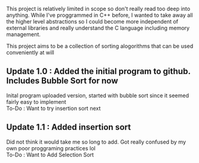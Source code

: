 This project is relatively limited in scope so don't really read too deep into anything.
While I've proggrammed in C++ before, I wanted to take away all the higher level abstractions so I could 
become more independent of external libraries and really understand the C language including 
memory management.

This project aims to be a collection of sorting alogorithms that can be used conveniently at will

Update 1.0 : Added the initial program to github. Includes Bubble Sort for now 
-
Inital program uploaded version, started with bubble sort since it seemed fairly easy to implement <br>
  To-Do : Want to try insertion sort next

Update 1.1 : Added insertion sort
-
Did not think it would take me so long to add. Got really confused by my own poor proggraming practices lol <br>
 To-Do : Want to Add Selection Sort
